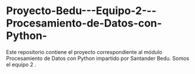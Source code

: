 # Proyecto-Bedu---Equipo-2---Procesamiento-de-Datos-con-Python-
Este repositorio contiene el proyecto correspondiente al módulo Procesamiento de Datos con Python impartido por Santander Bedu. Somos el equipo 2 .
